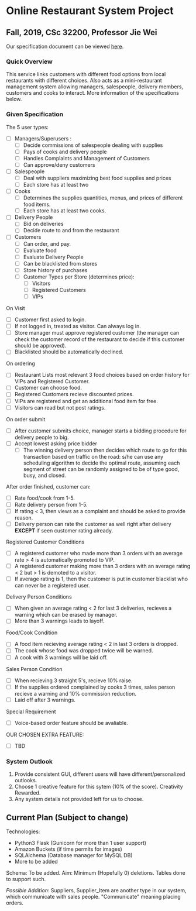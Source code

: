 # Online Restaurant System Project

## Fall, 2019, CSc 32200, Professor Jie Wei

Our specification document can be viewed [here](https://github.com/PredatorFeesh/RestaurantSystem-csc322/blob/master/proj_req_f19.pdf).

### Quick Overview

This service links customers with different food options from local restaurants with different choices. Also acts as a mini-restaurant management system allowing managers, salespeople, delivery members, customers and cooks to interact. More information of the specifications below.

### Given Specification

The 5 user types:

- [ ] Managers/Superusers :
  - [ ] Decide commissions of salespeople dealing with supplies
  - [ ] Pays of cooks and delivery people
  - [ ] Handles Complaints and Management of Customers
  - [ ] Can approve/deny customers
- [ ] Salespeople
  - [ ] Deal with suppliers maximizing best food supplies and prices
  - [ ] Each store has at least two
- [ ] Cooks
  - [ ] Determines the supplies quantities, menus, and prices of different food items.
  - [ ] Each store has at least two cooks.
- [ ] Delivery People
  - [ ] Bid on deliveries
  - [ ] Decide route to and from the restaurant

- [ ] Customers
  - [ ] Can order, and pay.
  - [ ] Evaluate food
  - [ ] Evaluate Delivery People
  - [ ] Can be blacklisted from stores
  - [ ] Store history of purchases
  - [ ] Customer Types per Store (determines price):
    - [ ] Visitors
    - [ ] Registered Customers
    - [ ] VIPs

On Visit

- [ ] Customer first asked to login.
- [ ] If not logged in, treated as visitor. Can always log in.
- [ ] Store manager must approve registered customer (the manager can check the customer record of the restaurant to decide if this customer should be approved).
- [ ] Blacklisted should be automatically declined.

On ordering

- [ ] Restaurant Lists most relevant 3 food choices based on order history for VIPs and Registered Customer.
- [ ] Customer can choose food.
- [ ] Registered Customers recieve discounted prices.
- [ ] VIPs are registered and get an additional food item for free.
- [ ] Visitors can read but not post ratings.

On order submit

- [ ] After customer submits choice, manager starts a bidding procedure for delivery people to big.
- [ ] Accept lowest asking price bidder
  - [ ] The winning delivery person then decides which route to go for this transaction based on traffic on the road: s/he can use any scheduling algorithm to decide the optimal route, assuming each segment of street can be randomly assigned to be of type good, busy, and closed.

After order finished, customer can:

- [ ] Rate food/cook from 1-5.
- [ ] Rate delivery person from 1-5.
- [ ] If rating < 3, then views as a complaint and should be asked to provide reason.
- [ ] Delivery person can rate the customer as well right after delivery **EXCEPT** if seen customer rating already.

Registered Customer Conditions

- [ ] A registered customer who made more than 3 orders with an average rate > 4 is automatically promoted to VIP.
- [ ] A registered customer making more than 3 orders with an average rating < 2 but > 1 is demoted to a visitor.
- [ ] If average rating is 1, then the customer is put in customer blacklist who can never be a registered user.

Delivery Person Conditions

- [ ] When given an average rating < 2 for last 3 deliveries, recieves a warning which can be erased by manager.
- [ ] More than 3 warnings leads to layoff.

Food/Cook Condition

- [ ] A food item recieving average rating < 2 in last 3 orders is dropped.
- [ ] The cook whose food was dropped twice will be warned.
- [ ] A cook with 3 warnings will be laid off.

Sales Person Condition

- [ ] When recieving 3 straight 5's, recieve 10% raise.
- [ ] If the supplies ordered complained by cooks 3 times, sales person recieve a warning and 10% commission reduction.
- [ ] Laid off after 3 warnings.

Special Requirement

- [ ] Voice-based order feature should be avaliable.

OUR CHOSEN EXTRA FEATURE:

- [ ] TBD

### System Outlook

1) Provide consistent GUI, different users will have different/personalized outlooks.
2) Choose 1 creative feature for this sytem (10% of the score). Creativity Rewarded.
3) Any system details not provided left for us to choose.


## Current Plan (Subject to change)

Technologies:
- Python3 Flask (Gunicorn for more than 1 user support)
- Amazon Buckets (if time permits for images)
- SQLAlchema (Database manager for MySQL DB)
- More to be added

Schema: To be added. Aim: Minimum (Hopefully 0) deletions. Tables done to support such.

*Possible Addition*: Suppliers, Supplier_Item are another type in our system, which communicate with sales people. "Communicate" meaning placing orders.
